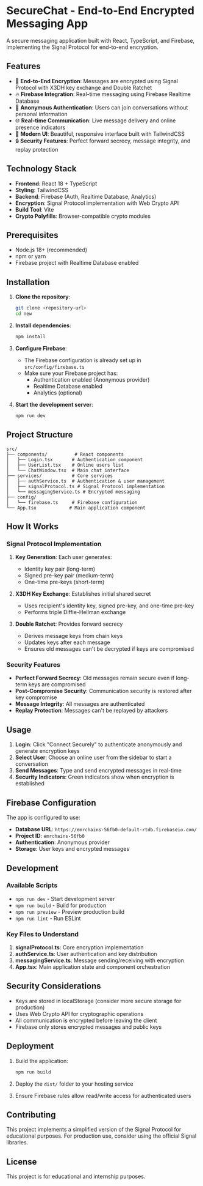 # SecureChat - End-to-End Encrypted Messaging App

A secure messaging application built with React, TypeScript, and Firebase, implementing the Signal Protocol for end-to-end encryption.

## Features

- 🔐 **End-to-End Encryption**: Messages are encrypted using Signal Protocol with X3DH key exchange and Double Ratchet
- 🔥 **Firebase Integration**: Real-time messaging using Firebase Realtime Database
- 👤 **Anonymous Authentication**: Users can join conversations without personal information
- 🌐 **Real-time Communication**: Live message delivery and online presence indicators
- 🎨 **Modern UI**: Beautiful, responsive interface built with TailwindCSS
- 🔒 **Security Features**: Perfect forward secrecy, message integrity, and replay protection

## Technology Stack

- **Frontend**: React 18 + TypeScript
- **Styling**: TailwindCSS
- **Backend**: Firebase (Auth, Realtime Database, Analytics)
- **Encryption**: Signal Protocol implementation with Web Crypto API
- **Build Tool**: Vite
- **Crypto Polyfills**: Browser-compatible crypto modules

## Prerequisites

- Node.js 18+ (recommended)
- npm or yarn
- Firebase project with Realtime Database enabled

## Installation

1. **Clone the repository**:
   ```bash
   git clone <repository-url>
   cd new
   ```

2. **Install dependencies**:
   ```bash
   npm install
   ```

3. **Configure Firebase**:
   - The Firebase configuration is already set up in `src/config/firebase.ts`
   - Make sure your Firebase project has:
     - Authentication enabled (Anonymous provider)
     - Realtime Database enabled
     - Analytics (optional)

4. **Start the development server**:
   ```bash
   npm run dev
   ```

## Project Structure

```
src/
├── components/          # React components
│   ├── Login.tsx       # Authentication component
│   ├── UserList.tsx    # Online users list
│   └── ChatWindow.tsx  # Main chat interface
├── services/           # Core services
│   ├── authService.ts  # Authentication & user management
│   ├── signalProtocol.ts # Signal Protocol implementation
│   └── messagingService.ts # Encrypted messaging
├── config/
│   └── firebase.ts     # Firebase configuration
└── App.tsx            # Main application component
```

## How It Works

### Signal Protocol Implementation

1. **Key Generation**: Each user generates:
   - Identity key pair (long-term)
   - Signed pre-key pair (medium-term)
   - One-time pre-keys (short-term)

2. **X3DH Key Exchange**: Establishes initial shared secret
   - Uses recipient's identity key, signed pre-key, and one-time pre-key
   - Performs triple Diffie-Hellman exchange

3. **Double Ratchet**: Provides forward secrecy
   - Derives message keys from chain keys
   - Updates keys after each message
   - Ensures old messages can't be decrypted if keys are compromised

### Security Features

- **Perfect Forward Secrecy**: Old messages remain secure even if long-term keys are compromised
- **Post-Compromise Security**: Communication security is restored after key compromise
- **Message Integrity**: All messages are authenticated
- **Replay Protection**: Messages can't be replayed by attackers

## Usage

1. **Login**: Click "Connect Securely" to authenticate anonymously and generate encryption keys
2. **Select User**: Choose an online user from the sidebar to start a conversation
3. **Send Messages**: Type and send encrypted messages in real-time
4. **Security Indicators**: Green indicators show when encryption is established

## Firebase Configuration

The app is configured to use:
- **Database URL**: `https://emrchains-56fb0-default-rtdb.firebaseio.com/`
- **Project ID**: `emrchains-56fb0`
- **Authentication**: Anonymous provider
- **Storage**: User keys and encrypted messages

## Development

### Available Scripts

- `npm run dev` - Start development server
- `npm run build` - Build for production
- `npm run preview` - Preview production build
- `npm run lint` - Run ESLint

### Key Files to Understand

1. **signalProtocol.ts**: Core encryption implementation
2. **authService.ts**: User authentication and key distribution
3. **messagingService.ts**: Message sending/receiving with encryption
4. **App.tsx**: Main application state and component orchestration

## Security Considerations

- Keys are stored in localStorage (consider more secure storage for production)
- Uses Web Crypto API for cryptographic operations
- All communication is encrypted before leaving the client
- Firebase only stores encrypted messages and public keys

## Deployment

1. Build the application:
   ```bash
   npm run build
   ```

2. Deploy the `dist/` folder to your hosting service

3. Ensure Firebase rules allow read/write access for authenticated users

## Contributing

This project implements a simplified version of the Signal Protocol for educational purposes. For production use, consider using the official Signal libraries.

## License

This project is for educational and internship purposes.
